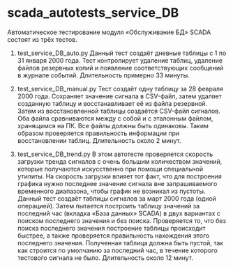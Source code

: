# scada_autotests_service_DB
Автоматическое тестирование модуля «Обслуживание БД» SCADA состоят из трёх тестов.

1) test_service_DB_auto.py
Данный тест создаёт дневные таблицы с 1 по 31 января 2000 года. Тест контролирует удаление таблиц, удаление файлов резервных копий и появление соответствующих
сообщений в журнале событий.
Длительность примерно 33 минуты. 

2) test_service_DB_manual.py
Тест создаёт одну таблицу за 28 февраля 2000 года. Сохраняет значение сигнала в CSV-файл, затем удаляет созданную таблицу и восстанавливает её из файла резервной.
Затем из восстановленной таблицы создаётся CSV-файл сигналов. Оба файла сравниваются между с собой и с эталонным файлом, хранящимся на ПК. 
Все файлы должны быть одинаковы. Таким образом проверяется правильность информации при восстановлении таблиц.
Длительность около 2 минут.

3) test_service_DB_trend.py
В этом автотесте проверяется скорость загрузки тренда сигналов с очень большим количеством значений, которые получаются искусственно при помощи специальной утилиты.
На скорость загрузки влияет тот факт, что для построения графика нужно последнее значение сигнала вне запрашиваемого временного диапазона,
чтобы график не возникал из пустоты.
Данный тест создаёт таблицы сигналов за март 2000 года (одной операцией). Затем пытается построить таблицу значений за последний час (вкладка «База данных» SCADA)
в двух вариантах с поиском последнего значения и без поиска. Проверяется то, что без поиска последнего значения построение таблицы происходит быстрее,
а также проверяется правильность нахождения этого последнего значения. Полученная таблица должна быть пустой, так как строится по умолчанию за последний час,
в течение которого тестового сигнала не было.
Длительность около 12 минут.
